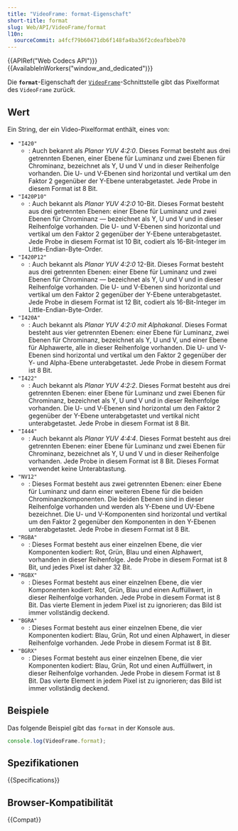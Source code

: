 ```yaml
---
title: "VideoFrame: format-Eigenschaft"
short-title: format
slug: Web/API/VideoFrame/format
l10n:
  sourceCommit: a4fcf79b60471db6f148fa4ba36f2cdeafbbeb70
---
```


{{APIRef("Web Codecs API")}}{{AvailableInWorkers("window_and_dedicated")}}

Die **`format`**-Eigenschaft der [`VideoFrame`](/de/docs/Web/API/VideoFrame)-Schnittstelle gibt das Pixelformat des `VideoFrame` zurück.

## Wert

Ein String, der ein Video-Pixelformat enthält, eines von:

- `"I420"`
  - : Auch bekannt als _Planar YUV 4:2:0_. Dieses Format besteht aus drei getrennten Ebenen, einer Ebene für Luminanz und zwei Ebenen für Chrominanz, bezeichnet als Y, U und V und in dieser Reihenfolge vorhanden. Die U- und V-Ebenen sind horizontal und vertikal um den Faktor 2 gegenüber der Y-Ebene unterabgetastet. Jede Probe in diesem Format ist 8 Bit.
- `"I420P10"`
  - : Auch bekannt als _Planar YUV 4:2:0_ 10-Bit. Dieses Format besteht aus drei getrennten Ebenen: einer Ebene für Luminanz und zwei Ebenen für Chrominanz — bezeichnet als Y, U und V und in dieser Reihenfolge vorhanden. Die U- und V-Ebenen sind horizontal und vertikal um den Faktor 2 gegenüber der Y-Ebene unterabgetastet. Jede Probe in diesem Format ist 10 Bit, codiert als 16-Bit-Integer im Little-Endian-Byte-Order.
- `"I420P12"`
  - : Auch bekannt als _Planar YUV 4:2:0_ 12-Bit. Dieses Format besteht aus drei getrennten Ebenen: einer Ebene für Luminanz und zwei Ebenen für Chrominanz — bezeichnet als Y, U und V und in dieser Reihenfolge vorhanden. Die U- und V-Ebenen sind horizontal und vertikal um den Faktor 2 gegenüber der Y-Ebene unterabgetastet. Jede Probe in diesem Format ist 12 Bit, codiert als 16-Bit-Integer im Little-Endian-Byte-Order.
- `"I420A"`
  - : Auch bekannt als _Planar YUV 4:2:0 mit Alphakanal_. Dieses Format besteht aus vier getrennten Ebenen: einer Ebene für Luminanz, zwei Ebenen für Chrominanz, bezeichnet als Y, U und V, und einer Ebene für Alphawerte, alle in dieser Reihenfolge vorhanden. Die U- und V-Ebenen sind horizontal und vertikal um den Faktor 2 gegenüber der Y- und Alpha-Ebene unterabgetastet. Jede Probe in diesem Format ist 8 Bit.
- `"I422"`
  - : Auch bekannt als _Planar YUV 4:2:2_. Dieses Format besteht aus drei getrennten Ebenen: einer Ebene für Luminanz und zwei Ebenen für Chrominanz, bezeichnet als Y, U und V und in dieser Reihenfolge vorhanden. Die U- und V-Ebenen sind horizontal um den Faktor 2 gegenüber der Y-Ebene unterabgetastet und vertikal nicht unterabgetastet. Jede Probe in diesem Format ist 8 Bit.
- `"I444"`
  - : Auch bekannt als _Planar YUV 4:4:4_. Dieses Format besteht aus drei getrennten Ebenen: einer Ebene für Luminanz und zwei Ebenen für Chrominanz, bezeichnet als Y, U und V und in dieser Reihenfolge vorhanden. Jede Probe in diesem Format ist 8 Bit. Dieses Format verwendet keine Unterabtastung.
- `"NV12"`
  - : Dieses Format besteht aus zwei getrennten Ebenen: einer Ebene für Luminanz und dann einer weiteren Ebene für die beiden Chrominanzkomponenten. Die beiden Ebenen sind in dieser Reihenfolge vorhanden und werden als Y-Ebene und UV-Ebene bezeichnet. Die U- und V-Komponenten sind horizontal und vertikal um den Faktor 2 gegenüber den Komponenten in den Y-Ebenen unterabgetastet. Jede Probe in diesem Format ist 8 Bit.
- `"RGBA"`
  - : Dieses Format besteht aus einer einzelnen Ebene, die vier Komponenten kodiert: Rot, Grün, Blau und einen Alphawert, vorhanden in dieser Reihenfolge. Jede Probe in diesem Format ist 8 Bit, und jedes Pixel ist daher 32 Bit.
- `"RGBX"`
  - : Dieses Format besteht aus einer einzelnen Ebene, die vier Komponenten kodiert: Rot, Grün, Blau und einen Auffüllwert, in dieser Reihenfolge vorhanden. Jede Probe in diesem Format ist 8 Bit. Das vierte Element in jedem Pixel ist zu ignorieren; das Bild ist immer vollständig deckend.
- `"BGRA"`
  - : Dieses Format besteht aus einer einzelnen Ebene, die vier Komponenten kodiert: Blau, Grün, Rot und einen Alphawert, in dieser Reihenfolge vorhanden. Jede Probe in diesem Format ist 8 Bit.
- `"BGRX"`
  - : Dieses Format besteht aus einer einzelnen Ebene, die vier Komponenten kodiert: Blau, Grün, Rot und einen Auffüllwert, in dieser Reihenfolge vorhanden. Jede Probe in diesem Format ist 8 Bit. Das vierte Element in jedem Pixel ist zu ignorieren; das Bild ist immer vollständig deckend.

## Beispiele

Das folgende Beispiel gibt das `format` in der Konsole aus.

```js
console.log(VideoFrame.format);
```

## Spezifikationen

{{Specifications}}

## Browser-Kompatibilität

{{Compat}}
